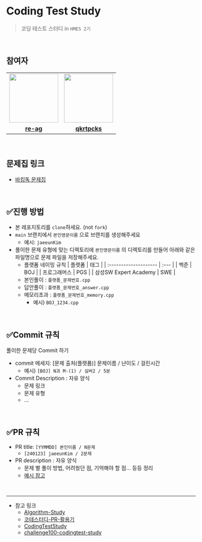 # Coding Test Study

> 코딩 테스트 스터디 in `HMES 2기` 

<br />


## 참여자
<table>
 <tr>
    <td align="center"><a href="https://github.com/re-ag"><img src="https://avatars.githubusercontent.com/re-ag" width="130px;" alt=""></a></td>
    <td align="center"><a href="https://github.com/qkrtpcks"><img src="https://avatars.githubusercontent.com/qkrtpcks" width="130px;" alt=""></a></td>
  </tr>
  <tr>
    <td align="center"><a href="https://github.com/re-ag"><b>re-ag</b></a></td>
    <td align="center"><a href="https://github.com/qkrtpcks"><b>qkrtpcks</b></a></td>
  </tr>
</table>

<br />

## 문제집 링크

* [바킹독 문제집](https://www.acmicpc.net/workbook/by/BaaaaaaaaaaarkingDog)


<br />


## :white_check_mark:진행 방법
* 본 레포지토리를 `clone`하세요. (not `fork`)
* `main` 브랜치에서 `본인영문이름` 으로 브랜치를 생성해주세요
  * 예시: `jaeeunKim`  
* 풀이한 문제 유형에 맞는 디렉토리에 `본인영문이름` 의 디렉토리를 만들어 아래와 같은 파일명으로 문제 파일을 저장해주세요.
  * 플랫폼 네이밍 규칙
    | 플랫폼                | 태그 |
    | :-------------------- | :--- |
    | 백준                  | BOJ  |
    | 프로그래머스          | PGS  |
    | 삼성SW Expert Academy | SWE  |
  * 본인풀이 : `플랫폼_문제번호.cpp`
  * 답안풀이 : `플랫폼_문제번호_answer.cpp`
  * 메모리초과 : `플랫폼_문제번호_memory.cpp`
    * 예시) `BOJ_1234.cpp`   

<br />

## :white_check_mark:Commit 규칙
풀이한 문제당 Commit 하기
* commit 메세지: [문제 출처(플랫폼)] 문제이름 / 난이도 / 걸린시간
  * 예시) `[BOJ] N과 M-(1) / 실버2 / 5분`
* Commit Description : 자유 양식
  * 문제 링크
  * 문제 유형
  * ...

<br />

## :white_check_mark:PR 규칙

* PR title: `[YYMMDD] 본인이름 / N문제`
  * `[240123] jaeeunKim / 2문제` 
* PR description : 자유 양식
  * 문제 별 풀이 방법, 어려웠던 점, 기억해야 할 점... 등등 정리
  * [예시 참고](https://github.com/re-ag/CodingTest/pull/15#issue-2085946601)
  

<br />

*****
* 참고 링크
  * [Algorithm-Study](https://github.com/CodeSquad-2023-BE-Study/Algorithm-Study/blob/main/README.md)
  * [코테스터디-PR-활용기](https://velog.io/@gdtknight/%EC%BD%94%ED%85%8C%EC%8A%A4%ED%84%B0%EB%94%94-PR-%ED%99%9C%EC%9A%A9%EA%B8%B0#%EC%B4%88%EA%B8%B0-%EC%8A%A4%ED%84%B0%EB%94%94-%EC%A7%84%ED%96%89-%EB%B0%A9%EC%8B%9D)
  * [CodingTestStudy](https://github.com/menzStudy/CodingTestStudy)
  * [challenge100-codingtest-study](https://github.com/ellynhan/challenge100-codingtest-study)
